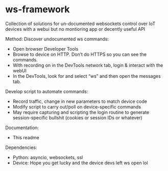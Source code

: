 # ws-framework
Collection of solutions for un-documented websockets control over IoT devices with a webui but no montioring app or decently useful API


Method:
  Discover undocumented ws commands:
  - Open browser Developer Tools
  - Browse to device on HTTP. Don’t do HTTPS so you can see the commands.
  - With recording on in the DevTools network tab, login & interact with the webUI
  - In the DevTools, look for and select “ws” and then open the messages tab.
  
  Develop script to automate commands:
  - Record traffic, change in new parameters to match device code
  - Modify script to carry out/poll on device-specific commands
  - May require capturing and scripting the login routine to generate session-specific bullshit (cookies or session IDs or whatever)

Documentation:
- This readme

Dependencies:
- Python: asyncio, websockets, ssl
- Device: Hope you get lucky and the device devs left ws open lol

